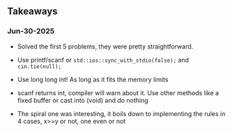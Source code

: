 ## Takeaways

### Jun-30-2025

- Solved the first 5 problems, they were pretty straightforward. 

- Use printf/scanf or `std::ios::sync_with_stdio(false);` and `cin.tie(null);`

- Use long long int! As long as it fits the memory limits

- scanf returns int, compiler will warn about it. Use other methods like a fixed buffer or cast into (void) and do nothing

- The spiral one was interesting, it boils down to implementing the rules in 4 cases, x>=y or not, one even or not
